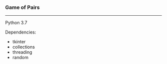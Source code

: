 ### Game of Pairs
-----------------
Python 3.7

Dependencies:
* tkinter
* collections
* threading
* random

